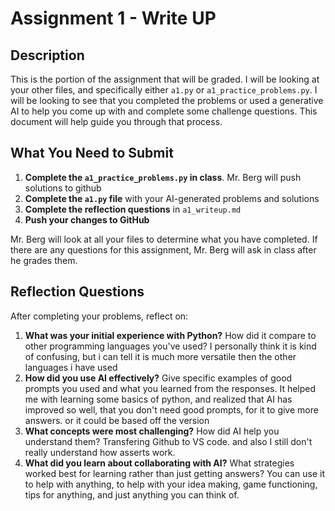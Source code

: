 # Assignment 1 - Write UP

## Description
This is the portion of the assignment that will be graded.  I will be looking at your other files, and specifically either `a1.py` or `a1_practice_problems.py`.  I will be looking to see that you completed the problems or used a generative AI to help you come up with and complete some challenge questions.  This document will help guide you through that process.

## What You Need to Submit
1. **Complete the `a1_practice_problems.py` in class**.  Mr. Berg will push solutions to github
2. **Complete the `a1.py` file** with your AI-generated problems and solutions
3. **Complete the reflection questions** in `a1_writeup.md`
4. **Push your changes to GitHub**

Mr. Berg will look at all your files to determine what you have completed.  If there are any questions for this assignment, Mr. Berg will ask in class after he grades them.


## Reflection Questions

After completing your problems, reflect on:

1. **What was your initial experience with Python?** How did it compare to other programming languages you've used?
I personally think it is kind of confusing, but i can tell it is much more versatile then the other languages i have used
2. **How did you use AI effectively?** Give specific examples of good prompts you used and what you learned from the responses.
It helped me with learning some basics of python, and realized that AI has improved so well, that you don't need good prompts, for it to give more answers. or it could be based off the version
3. **What concepts were most challenging?** How did AI help you understand them?
Transfering Github to VS code. and also I still don't really understand how asserts work.
4. **What did you learn about collaborating with AI?** What strategies worked best for learning rather than just getting answers?
You can use it to help with anything, to help with your idea making, game functioning, tips for anything, and just anything you can think of.
